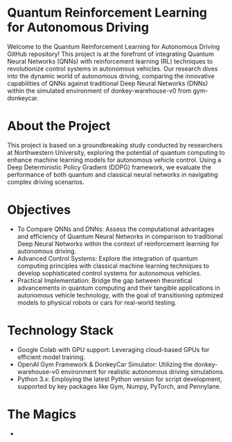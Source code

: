 # Quantum Reinforcement Learning for Autonomous Driving
Welcome to the Quantum Reinforcement Learning for Autonomous Driving GitHub repository! This project is at the forefront of integrating Quantum Neural Networks (QNNs) with reinforcement learning (RL) techniques to revolutionize control systems in autonomous vehicles. Our research dives into the dynamic world of autonomous driving, comparing the innovative capabilities of QNNs against traditional Deep Neural Networks (DNNs) within the simulated environment of donkey-warehouse-v0 from gym-donkeycar.
# About the Project
This project is based on a groundbreaking study conducted by researchers at Northwestern University, exploring the potential of quantum computing to enhance machine learning models for autonomous vehicle control. Using a Deep Deterministic Policy Gradient (DDPG) framework, we evaluate the performance of both quantum and classical neural networks in navigating complex driving scenarios.
# Objectives
- To Compare QNNs and DNNs: Assess the computational advantages and efficiency of Quantum Neural Networks in comparison to traditional Deep Neural Networks within the context of reinforcement learning for autonomous driving.
- Advanced Control Systems: Explore the integration of quantum computing principles with classical machine learning techniques to develop sophisticated control systems for autonomous vehicles.
- Practical Implementation: Bridge the gap between theoretical advancements in quantum computing and their tangible applications in autonomous vehicle technology, with the goal of transitioning optimized models to physical robots or cars for real-world testing.
# Technology Stack
- Google Colab with GPU support: Leveraging cloud-based GPUs for efficient model training.
- OpenAI Gym Framework & DonkeyCar Simulator: Utilizing the donkey-warehouse-v0 environment for realistic autonomous driving simulations.
- Python 3.x: Employing the latest Python version for script development, supported by key packages like Gym, Numpy, PyTorch, and Pennylane.
# The Magics
- 
